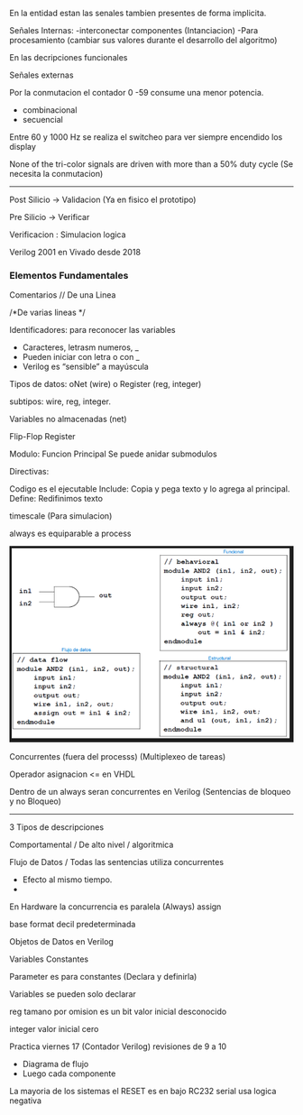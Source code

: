 En la entidad estan las senales tambien presentes de forma implicita.

Señales Internas:
-interconectar componentes (Intanciacion)
-Para procesamiento (cambiar sus valores durante el desarrollo del algoritmo)

En las decripciones funcionales 

Señales externas

Por la conmutacion el contador 0 -59 consume una menor potencia.

- combinacional
- secuencial

Entre 60 y 1000 Hz  se realiza el switcheo para ver siempre encendido los display

None of the tri-color signals are driven with more than a 50% duty cycle
(Se necesita la conmutacion)

-----

Post Silicio -> Validacion (Ya en fisico el prototipo)

Pre Silicio -> Verificar

Verificacion : Simulacion logica

Verilog 2001 en Vivado desde 2018

### Elementos Fundamentales
Comentarios
// De una Linea

/*De varias lineas */

Identificadores: para reconocer las variables
- Caracteres, letrasm numeros, _
- Pueden iniciar con letra o con _
- Verilog es “sensible” a mayúscula


Tipos de datos: oNet (wire) o Register (reg, integer)

subtipos: wire, reg, integer.

Variables no almacenadas (net)

Flip-Flop Register

Modulo: Funcion Principal 
Se puede anidar submodulos

Directivas:

Codigo es el ejecutable
Include: Copia y pega texto y lo agrega al principal.
Define: Redifinimos texto

timescale (Para simulacion)

always es equiparable a process

![Diagrama](https://raw.githubusercontent.com/Hiram8A/FPGA-U2/main/pic.png)

Concurrentes (fuera del processs)
(Multiplexeo de tareas)

Operador asignacion <= en VHDL

Dentro de un always seran concurrentes en Verilog (Sentencias de bloqueo y no Bloqueo)

----

3 Tipos de descripciones

Comportamental / De alto nivel / algoritmica

Flujo de Datos / Todas las sentencias utiliza concurrentes 
- Efecto al mismo tiempo.
- 

En Hardware la concurrencia es paralela
(Always)
assign 

base format decil predeterminada

Objetos de Datos en Verilog

Variables 
Constantes

Parameter es para constantes (Declara y definirla)

Variables se pueden solo declarar

reg tamano por omision es un bit
valor inicial desconocido

integer valor inicial cero

Practica viernes 17 (Contador Verilog)
revisiones de 9 a 10
- Diagrama de flujo
- Luego cada componente

La mayoria de los sistemas el RESET es en bajo
RC232 serial usa logica negativa

